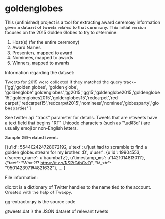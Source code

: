 # goldenglobes
This (unfinished) project is a tool for extracting award ceremony information given a dataset of tweets related to that ceremony. This initial version focuses on the 2015 Golden Globes to try to determine:

1. Host(s) (for the entire ceremony)
2. Award Names
3. Presenters, mapped to award
4. Nominees, mapped to awards
5. Winners, mapped to awards

Information regarding the dataset:

Tweets for 2015 were collected if they matched the query
track=['gg','golden globes', 'golden globe', 'goldenglobe','goldenglobes','gg2015','gg15','goldenglobe2015','goldenglobe15','goldenglobes2015','goldenglobes15','redcarpet','red carpet','redcarpet15','redcarpet2015','nominees','nominee','globesparty','globesparties' ]

See twitter api "track" parameter for details.
Tweets that are retweets have a text field that begins "RT"
Unicode characters (such as "\ud83d") are usually emoji or non-English letters.

Sample GG-related tweet:

[{u'id': 554402424728072192, u'text': u'just had to scramble to find a golden globes stream for my brother. :D', u'user': {u'id': 19904553, u'screen_name': u'baumbaTz'}, u'timestamp_ms': u'1421014813011'}, {"text": "What?!? https://t.co/NSPtGtbCvO", "id_str": "950142397194821632"}, ...
]

File information:

dic.txt is a dictionary of Twitter handles to the name tied to the account. Created with the help of Tweepy.

gg-extractor.py is the source code

gtweets.dat is the JSON dataset of relevant tweets
